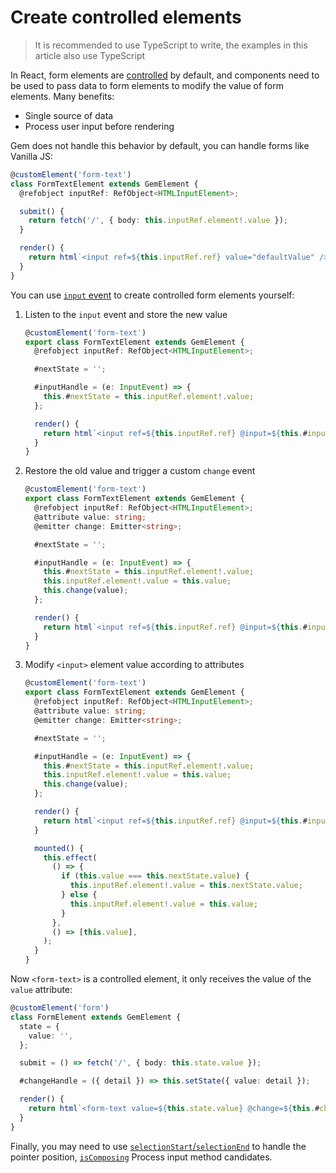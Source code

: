 # Create controlled elements

> It is recommended to use TypeScript to write, the examples in this article also use TypeScript

In React, form elements are [controlled](https://reactjs.org/docs/forms.html#controlled-components) by default, and components need to be used to pass data to form elements to modify the value of form elements. Many benefits:

- Single source of data
- Process user input before rendering

Gem does not handle this behavior by default, you can handle forms like Vanilla JS:

```ts
@customElement('form-text')
class FormTextElement extends GemElement {
  @refobject inputRef: RefObject<HTMLInputElement>;

  submit() {
    return fetch('/', { body: this.inputRef.element!.value });
  }

  render() {
    return html`<input ref=${this.inputRef.ref} value="defaultValue" />`;
  }
}
```

You can use [`input` event](https://developer.mozilla.org/en-US/docs/Web/API/HTMLElement/input_event) to create controlled form elements yourself:

1. Listen to the `input` event and store the new value

   ```ts
   @customElement('form-text')
   export class FormTextElement extends GemElement {
     @refobject inputRef: RefObject<HTMLInputElement>;

     #nextState = '';

     #inputHandle = (e: InputEvent) => {
       this.#nextState = this.inputRef.element!.value;
     };

     render() {
       return html`<input ref=${this.inputRef.ref} @input=${this.#inputHandle} />`;
     }
   }
   ```

2. Restore the old value and trigger a custom `change` event

   ```ts 5,11-12
   @customElement('form-text')
   export class FormTextElement extends GemElement {
     @refobject inputRef: RefObject<HTMLInputElement>;
     @attribute value: string;
     @emitter change: Emitter<string>;

     #nextState = '';

     #inputHandle = (e: InputEvent) => {
       this.#nextState = this.inputRef.element!.value;
       this.inputRef.element!.value = this.value;
       this.change(value);
     };

     render() {
       return html`<input ref=${this.inputRef.ref} @input=${this.#inputHandle} />`;
     }
   }
   ```

3. Modify `<input>` element value according to attributes

   ```ts 20-30
   @customElement('form-text')
   export class FormTextElement extends GemElement {
     @refobject inputRef: RefObject<HTMLInputElement>;
     @attribute value: string;
     @emitter change: Emitter<string>;

     #nextState = '';

     #inputHandle = (e: InputEvent) => {
       this.#nextState = this.inputRef.element!.value;
       this.inputRef.element!.value = this.value;
       this.change(value);
     };

     render() {
       return html`<input ref=${this.inputRef.ref} @input=${this.#inputHandle} />`;
     }

     mounted() {
       this.effect(
         () => {
           if (this.value === this.nextState.value) {
             this.inputRef.element!.value = this.nextState.value;
           } else {
             this.inputRef.element!.value = this.value;
           }
         },
         () => [this.value],
       );
     }
   }
   ```

Now `<form-text>` is a controlled element, it only receives the value of the `value` attribute:

```ts
@customElement('form')
class FormElement extends GemElement {
  state = {
    value: '',
  };

  submit = () => fetch('/', { body: this.state.value });

  #changeHandle = ({ detail }) => this.setState({ value: detail });

  render() {
    return html`<form-text value=${this.state.value} @change=${this.#changeHandle}></form-text>`;
  }
}
```

Finally, you may need to use [`selectionStart`/`selectionEnd`](https://developer.mozilla.org/en-US/docs/Web/API/HTMLInputElement) to handle the pointer position, [`isComposing`](https://developer.mozilla.org/en-US/docs/Web/API/KeyboardEvent/isComposing) Process input method candidates.

